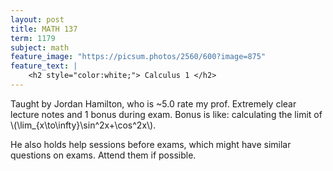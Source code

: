 ```yaml
---
layout: post
title: MATH 137
term: 1179
subject: math
feature_image: "https://picsum.photos/2560/600?image=875"
feature_text: |
    <h2 style="color:white;"> Calculus 1 </h2>
---
```


Taught by Jordan Hamilton, who is ~5.0 rate my prof. Extremely clear lecture notes and 1 bonus during exam. Bonus is like: calculating the limit of \\(\lim_{x\to\infty}\sin^2x+\cos^2x\\).

He also holds help sessions before exams, which might have similar questions on exams. Attend them if possible.
